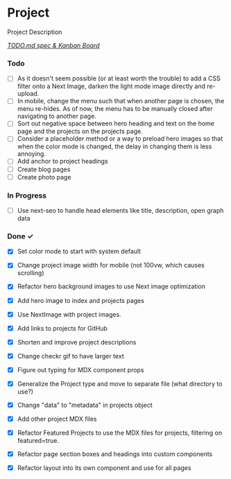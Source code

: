 # Project

Project Description

<em>[TODO.md spec & Kanban Board](https://bit.ly/3fCwKfM)</em>

### Todo

- [ ] As it doesn't seem possible (or at least worth the trouble) to add a CSS filter onto a Next Image, darken the light mode image directly and re-upload.  
- [ ] In mobile, change the menu such that when another page is chosen, the menu re-hides. As of now, the menu has to be manually closed after navigating to another page.  
- [ ] Sort out negative space between hero heading and text on the home page and the projects on the projects page.  
- [ ] Consider a placeholder method or a way to preload hero images so that when the color mode is changed, the delay in changing them is less annoying.  
- [ ] Add anchor to project headings  
- [ ] Create blog pages  
- [ ] Create photo page  

### In Progress

- [ ] Use next-seo to handle head elements like title, description, open graph data  

### Done ✓

- [x] Set color mode to start with system default  
- [x] Change project image width for mobile (not 100vw, which causes scrolling)  
- [x] Refactor hero background images to use Next image optimization  
- [x] Add hero image to index and projects pages  
- [x] Use NextImage with project images.  
- [x] Add links to projects for GitHub  
- [x] Shorten and improve project descriptions  
- [x] Change checkr gif to have larger text  
- [x] Figure out typing for MDX component props  
- [x] Generalize the Project type and move to separate file (what directory to use?)  
- [x] Change "data" to "metadata" in projects object  
- [x] Add other project MDX files  
- [x] Refactor Featured Projects to use the MDX files for projects, filtering on featured=true.  
- [x] Refactor page section boxes and headings into custom components  
- [x] Refactor layout into its own component and use for all pages  

